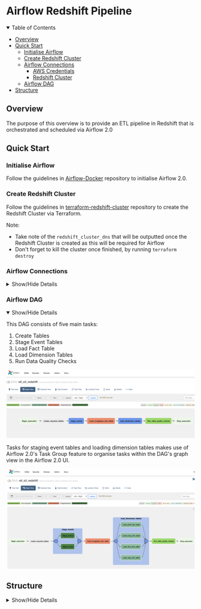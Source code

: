 # Airflow Redshift Pipeline <!-- omit in toc -->

<details open>
    <summary>Table of Contents</summary>

- [Overview](#overview)
- [Quick Start](#quick-start)
  - [Initialise Airflow](#initialise-airflow)
  - [Create Redshift Cluster](#create-redshift-cluster)
  - [Airflow Connections](#airflow-connections)
    - [AWS Credentials](#aws-credentials)
    - [Redshift Cluster](#redshift-cluster)
  - [Airflow DAG](#airflow-dag)
- [Structure](#structure)

</details>

## Overview

The purpose of this overview is to provide an ETL pipeline in Redshift that is orchestrated and scheduled via Airflow 2.0

## Quick Start
### Initialise Airflow

Follow the guidelines in [Airflow-Docker](https://github.com/nialloriordan/airflow-docker) repository to initialise Airflow 2.0.

### Create Redshift Cluster

Follow the guidelines in [terraform-redshift-cluster](https://github.com/nialloriordan/terraform-redshift-cluster) repository to create the Redshift Cluster via Terraform.
   
Note: 
- Take note of the `redshift_cluster_dns` that will be outputted once the Redshift Cluster is created as this will be required for Airflow
- Don't forget to kill the cluster once finished, by running `terraform destroy`

### Airflow Connections

<details>
    <summary> Show/Hide Details</summary>

In order for Airflow to connect to run the ETL pipeline, you will need to provide your AWS credentials and details for connecting to the Redshift cluster.

Open the Airflow UI view the Connections tab:

![connections](images/connections.png)

#### AWS Credentials

Create a new connection with the following details:

- **Conn Id**: Enter aws_credentials.
- **Conn Type**: Enter Amazon Web Services.
- **Login**: Enter your Access key ID from your IAM User credentials.
- **Password**: Enter your Secret access key from your IAM User credentials.

![aws credentials](images/aws_credentials.png)

#### Redshift Cluster

Create a new connection with the following details:

- Conn Id: Enter redshift.
- Conn Type: Enter Postgres.
- Host: Enter the endpoint of your Redshift cluster, that was outputted after creating your Redshift cluster.
- Schema: Enter the redshift schema created when launching the Redshift Cluster. This is the Redshift database you want to connect to.
- Login: Enter your username you created when launching your Redshift cluster.
- Password: Enter the password you created when launching your Redshift cluster.
- Port: Enter the port you created when launching your Redshift cluster e.g. 5439.
- Extra: `{"keepalives_idle":30}` as per [Postgres Hook Documentation](https://airflow.apache.org/docs/apache-airflow-providers-postgres/stable/_api/airflow/providers/postgres/hooks/postgres/index.html) this should be set to a value less than 300 to prevent issues with long running SQL queries.

![Redshift credentials](images/redshift_credentials.png)

</details>

### Airflow DAG

<details open>
    <summary> Show/Hide Details</summary>

This DAG consists of five main tasks:
1. Create Tables
2. Stage Event Tables
3. Load Fact Table
4. Load Dimension Tables
5. Run Data Quality Checks

![Airflow DAG](images/airflow_dag.png)

Tasks for staging event tables and loading dimension tables makes use of Airflow 2.0's Task Group feature to organise tasks within the DAG's graph view in the Airflow 2.0 UI.

![Task Groups](images/airflow_dag_task_groups.png)

</details>

## Structure

<details>
    <summary> Show/Hide Details</summary>

- [docker-compose.yaml](docker-compose.yaml): build Airflow services
- [dags](dags/): folder for airflow dags
- [logs/](logs/): (included in .gitignore) folder for airflow logs
- [plugins/](plugins/): folder for airflow plugins
  - [helpers/](plugins/helpers/): helper functions for Airflow
  - [operators/](plugins/operators/): Custom Airflow operators
- [airflow.sh](airflow.sh): convenient bash file to run Airflow CLI commands
- [airflow.cfg](config/airflow.cfg): airflow config file
- [images/](images/): images for [README](README.md)
- [terraform-redshift-cluster](terraform-redshift-cluster) terraform redshift submodule

</details>
